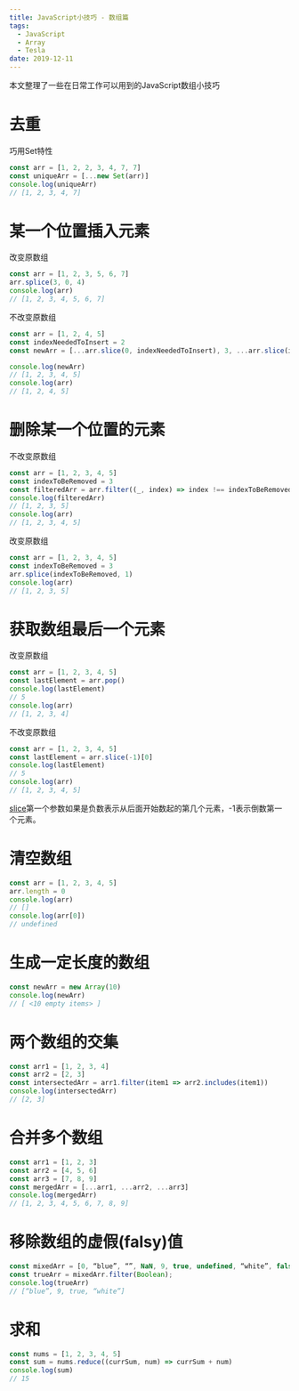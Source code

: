 ```yaml
---
title: JavaScript小技巧 - 数组篇
tags: 
  - JavaScript
  - Array
  - Tesla
date: 2019-12-11
---
```


本文整理了一些在日常工作可以用到的JavaScript数组小技巧
# 去重
巧用Set特性
```javascript
const arr = [1, 2, 2, 3, 4, 7, 7]
const uniqueArr = [...new Set(arr)]
console.log(uniqueArr)
// [1, 2, 3, 4, 7]
```

# 某一个位置插入元素
改变原数组
```javascript
const arr = [1, 2, 3, 5, 6, 7]
arr.splice(3, 0, 4)
console.log(arr)
// [1, 2, 3, 4, 5, 6, 7]
```
不改变原数组
```javascript
const arr = [1, 2, 4, 5]
const indexNeededToInsert = 2
const newArr = [...arr.slice(0, indexNeededToInsert), 3, ...arr.slice(indexNeededToInsert)]

console.log(newArr)
// [1, 2, 3, 4, 5]
console.log(arr)
// [1, 2, 4, 5]
```
# 删除某一个位置的元素
不改变原数组
```javascript
const arr = [1, 2, 3, 4, 5]
const indexToBeRemoved = 3
const filteredArr = arr.filter((_, index) => index !== indexToBeRemoved)
console.log(filteredArr)
// [1, 2, 3, 5]
console.log(arr)
// [1, 2, 3, 4, 5]
```
改变原数组
```javascript
const arr = [1, 2, 3, 4, 5]
const indexToBeRemoved = 3
arr.splice(indexToBeRemoved, 1)
console.log(arr)
// [1, 2, 3, 5]
```
# 获取数组最后一个元素
改变原数组
```javascript
const arr = [1, 2, 3, 4, 5]
const lastElement = arr.pop()
console.log(lastElement)
// 5
console.log(arr)
// [1, 2, 3, 4]
```
不改变原数组
```javascript
const arr = [1, 2, 3, 4, 5]
const lastElement = arr.slice(-1)[0]
console.log(lastElement)
// 5
console.log(arr)
// [1, 2, 3, 4, 5]
```
[slice](https://developer.mozilla.org/en-US/docs/Web/JavaScript/Reference/Global_Objects/Array/slice)第一个参数如果是负数表示从后面开始数起的第几个元素，-1表示倒数第一个元素。
# 清空数组
```javascript
const arr = [1, 2, 3, 4, 5]
arr.length = 0
console.log(arr)
// []
console.log(arr[0])
// undefined
```
# 生成一定长度的数组
```javascript
const newArr = new Array(10)
console.log(newArr)
// [ <10 empty items> ]
```
# 两个数组的交集
```javascript
const arr1 = [1, 2, 3, 4]
const arr2 = [2, 3]
const intersectedArr = arr1.filter(item1 => arr2.includes(item1))
console.log(intersectedArr)
// [2, 3]
```
# 合并多个数组
```javascript
const arr1 = [1, 2, 3]
const arr2 = [4, 5, 6]
const arr3 = [7, 8, 9]
const mergedArr = [...arr1, ...arr2, ...arr3]
console.log(mergedArr)
// [1, 2, 3, 4, 5, 6, 7, 8, 9]
```
# 移除数组的虚假(falsy)值
```javascript
const mixedArr = [0, “blue”, “”, NaN, 9, true, undefined, “white”, false]
const trueArr = mixedArr.filter(Boolean);
console.log(trueArr)
// [“blue”, 9, true, “white”]
```
# 求和
```javascript
const nums = [1, 2, 3, 4, 5]
const sum = nums.reduce((currSum, num) => currSum + num)
console.log(sum)
// 15
```